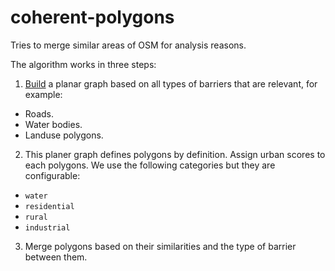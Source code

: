 # coherent-polygons

Tries to merge similar areas of OSM for analysis reasons.

The algorithm works in three steps:

1. [Build](https://en.wikipedia.org/wiki/Planarization) a planar graph based on all types of barriers that are relevant, for example:
  - Roads.
  - Water bodies.
  - Landuse polygons.
2. This planer graph defines polygons by definition. Assign urban scores to each polygons. We use the following categories but they are configurable:
  - `water`
  - `residential`
  - `rural`
  - `industrial`
3. Merge polygons based on their similarities and the type of barrier between them.


